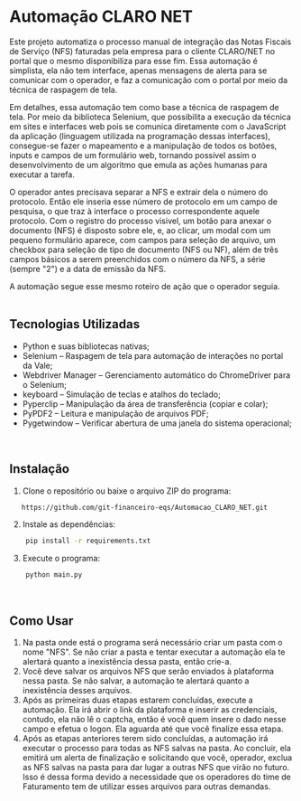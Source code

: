 # Automação CLARO NET

Este projeto automatiza o processo manual de integração das Notas Fiscais de Serviço (NFS) faturadas pela empresa para o cliente CLARO/NET no portal que o mesmo disponibiliza para esse fim. Essa automação é simplista, ela não tem interface, apenas mensagens de alerta para se comunicar com o operador, e faz a comunicação com o portal por meio da técnica de raspagem de tela.  

Em detalhes, essa automação tem como base a técnica de raspagem de tela. Por meio da biblioteca Selenium, que possibilita a execução da técnica em sites e interfaces web pois se comunica diretamente com o JavaScript da aplicação (linguagem utilizada na programação dessas interfaces), consegue-se fazer o mapeamento e a manipulação de todos os botões, inputs e campos de um formulário web, tornando possível assim o desenvolvimento de um algoritmo que emula as ações humanas para executar a tarefa.

O operador antes precisava separar a NFS e extrair dela o número do protocolo. Então ele inseria esse número de protocolo em um campo de pesquisa, o que traz à interface o processo correspondente aquele protocolo. Com o registro do processo visivel, um botão para anexar o documento (NFS) é disposto sobre ele, e, ao clicar, um modal com um pequeno formulário aparece, com campos para seleção de arquivo, um checkbox para seleção de tipo de documento (NFS ou NF), além de três campos básicos a serem preenchidos com o número da NFS, a série (sempre "2") e a data de emissão da NFS.

A automação segue esse mesmo roteiro de ação que o operador seguia.
<br/>
<br/>
## Tecnologias Utilizadas

- Python e suas bibliotecas nativas;
- Selenium – Raspagem de tela para automação de interações no portal da Vale;
- Webdriver Manager – Gerenciamento automático do ChromeDriver para o Selenium;
- keyboard – Simulação de teclas e atalhos do teclado;
- Pyperclip – Manipulação da área de transferência (copiar e colar);
- PyPDF2 – Leitura e manipulação de arquivos PDF;
- Pygetwindow – Verificar abertura de uma janela do sistema operacional;


<br/>

## Instalação

1. Clone o repositório ou baixe o arquivo ZIP do programa:
```bash
   https://github.com/git-financeiro-eqs/Automacao_CLARO_NET.git
```
2. Instale as dependências:
```bash
    pip install -r requirements.txt
```
3. Execute o programa:
```bash
    python main.py
```
<br/>

## Como Usar<br/>

1. Na pasta onde está o programa será necessário criar um pasta com o nome "NFS". Se não criar a pasta e tentar executar a automação ela te alertará quanto a inexistência dessa pasta, então crie-a.  
2. Você deve salvar os arquivos NFS que serão enviados à plataforma nessa pasta. Se não salvar, a automação te alertará quanto a inexistência desses arquivos.  
3. Após as primeiras duas etapas estarem concluídas, execute a automação. Ela irá abrir o link da plataforma e inserir as credenciais, contudo, ela não lê o captcha, então é você quem insere o dado nesse campo e efetua o logon. Ela aguarda até que você finalize essa etapa.  
4. Após as etapas anteriores terem sido concluídas, a automação irá executar o processo para todas as NFS salvas na pasta. Ao concluir, ela emitirá um alerta de finalização e solicitando que você, operador, exclua as NFS salvas na pasta para dar lugar a outras NFS que virão no futuro. Isso é dessa forma devido a necessidade que os operadores do time de Faturamento tem de utilizar esses arquivos para outras demandas.  
  

